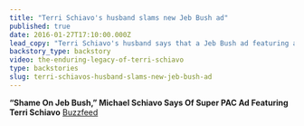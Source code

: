 ```yaml
---
title: "Terri Schiavo's husband slams new Jeb Bush ad"
published: true
date: 2016-01-27T17:10:00.000Z
lead_copy: "Terri Schiavo's husband says that a Jeb Bush ad featuring an image of his deceased wife as “disgusting” and exploitive. Here's the backstory: "
backstory_type: backstory
video: the-enduring-legacy-of-terri-schiavo
type: backstories
slug: terri-schiavos-husband-slams-new-jeb-bush-ad
---
```


**“Shame On Jeb Bush,” Michael Schiavo Says Of Super PAC Ad Featuring Terri Schiavo**
[Buzzfeed](http://www.buzzfeed.com/andrewkaczynski/shame-on-jeb-bush-michael-schiavo-says-of-super-pac-ad-featu?bffbpolitics&utm_term=.avyOb7gEk#.gclkWD9ZG)

